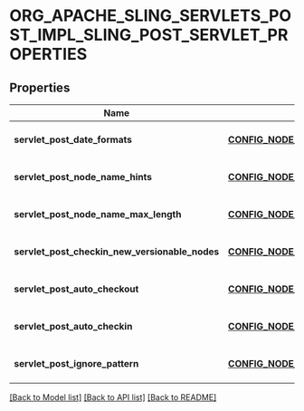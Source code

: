 # ORG_APACHE_SLING_SERVLETS_POST_IMPL_SLING_POST_SERVLET_PROPERTIES

## Properties
Name | Type | Description | Notes
------------ | ------------- | ------------- | -------------
**servlet_post_date_formats** | [**CONFIG_NODE_PROPERTY_ARRAY**](configNodePropertyArray.md) |  | [optional] [default to null]
**servlet_post_node_name_hints** | [**CONFIG_NODE_PROPERTY_ARRAY**](configNodePropertyArray.md) |  | [optional] [default to null]
**servlet_post_node_name_max_length** | [**CONFIG_NODE_PROPERTY_INTEGER**](configNodePropertyInteger.md) |  | [optional] [default to null]
**servlet_post_checkin_new_versionable_nodes** | [**CONFIG_NODE_PROPERTY_BOOLEAN**](configNodePropertyBoolean.md) |  | [optional] [default to null]
**servlet_post_auto_checkout** | [**CONFIG_NODE_PROPERTY_BOOLEAN**](configNodePropertyBoolean.md) |  | [optional] [default to null]
**servlet_post_auto_checkin** | [**CONFIG_NODE_PROPERTY_BOOLEAN**](configNodePropertyBoolean.md) |  | [optional] [default to null]
**servlet_post_ignore_pattern** | [**CONFIG_NODE_PROPERTY_STRING**](configNodePropertyString.md) |  | [optional] [default to null]

[[Back to Model list]](../README.md#documentation-for-models) [[Back to API list]](../README.md#documentation-for-api-endpoints) [[Back to README]](../README.md)



